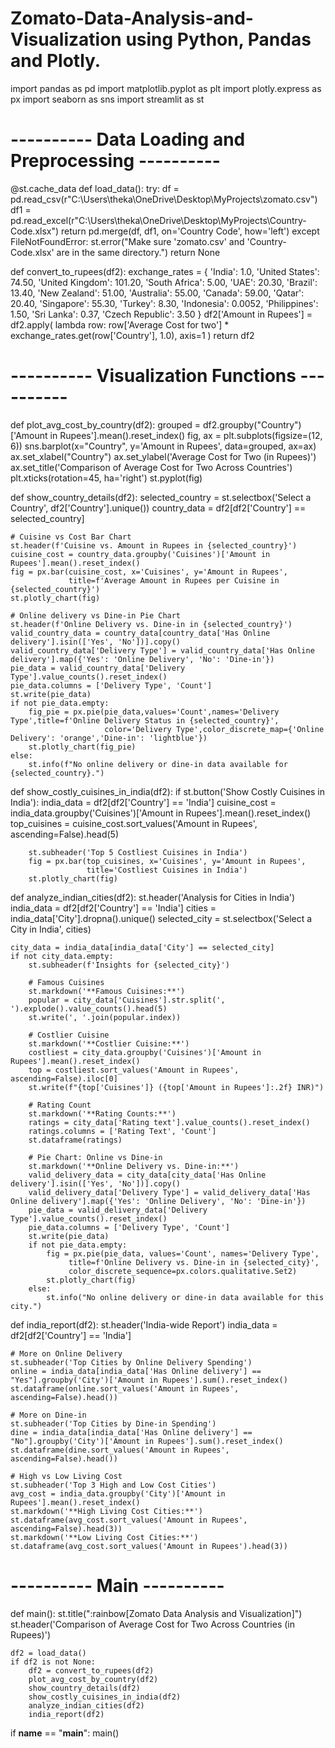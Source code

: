 # Zomato-Data-Analysis-and-Visualization using Python, Pandas and Plotly.

import pandas as pd
import matplotlib.pyplot as plt
import plotly.express as px
import seaborn as sns
import streamlit as st

# ---------- Data Loading and Preprocessing ----------
@st.cache_data
def load_data():
    try:
        df = pd.read_csv(r"C:\Users\theka\OneDrive\Desktop\MyProjects\zomato.csv")
        df1 = pd.read_excel(r"C:\Users\theka\OneDrive\Desktop\MyProjects\Country-Code.xlsx")
        return pd.merge(df, df1, on='Country Code', how='left')
    except FileNotFoundError:
        st.error("Make sure 'zomato.csv' and 'Country-Code.xlsx' are in the same directory.")
        return None

def convert_to_rupees(df2):
    exchange_rates = {
        'India': 1.0, 'United States': 74.50, 'United Kingdom': 101.20, 'South Africa': 5.00,
        'UAE': 20.30, 'Brazil': 13.40, 'New Zealand': 51.00, 'Australia': 55.00, 'Canada': 59.00,
        'Qatar': 20.40, 'Singapore': 55.30, 'Turkey': 8.30, 'Indonesia': 0.0052,
        'Philippines': 1.50, 'Sri Lanka': 0.37, 'Czech Republic': 3.50
    }
    df2['Amount in Rupees'] = df2.apply(
        lambda row: row['Average Cost for two'] * exchange_rates.get(row['Country'], 1.0), axis=1
    )
    return df2

# ---------- Visualization Functions ----------
def plot_avg_cost_by_country(df2):
    grouped = df2.groupby("Country")['Amount in Rupees'].mean().reset_index()
    fig, ax = plt.subplots(figsize=(12, 6))
    sns.barplot(x="Country", y='Amount in Rupees', data=grouped, ax=ax)
    ax.set_xlabel("Country")
    ax.set_ylabel('Average Cost for Two (in Rupees)')
    ax.set_title('Comparison of Average Cost for Two Across Countries')
    plt.xticks(rotation=45, ha='right')
    st.pyplot(fig)

def show_country_details(df2):
    selected_country = st.selectbox('Select a Country', df2['Country'].unique())
    country_data = df2[df2['Country'] == selected_country]

    # Cuisine vs Cost Bar Chart
    st.header(f'Cuisine vs. Amount in Rupees in {selected_country}')
    cuisine_cost = country_data.groupby('Cuisines')['Amount in Rupees'].mean().reset_index()
    fig = px.bar(cuisine_cost, x='Cuisines', y='Amount in Rupees',
                 title=f'Average Amount in Rupees per Cuisine in {selected_country}')
    st.plotly_chart(fig)

    # Online delivery vs Dine-in Pie Chart
    st.header(f'Online Delivery vs. Dine-in in {selected_country}')
    valid_country_data = country_data[country_data['Has Online delivery'].isin(['Yes', 'No'])].copy()
    valid_country_data['Delivery Type'] = valid_country_data['Has Online delivery'].map({'Yes': 'Online Delivery', 'No': 'Dine-in'})
    pie_data = valid_country_data['Delivery Type'].value_counts().reset_index()
    pie_data.columns = ['Delivery Type', 'Count']
    st.write(pie_data)
    if not pie_data.empty:
        fig_pie = px.pie(pie_data,values='Count',names='Delivery Type',title=f'Online Delivery Status in {selected_country}',
                         color='Delivery Type',color_discrete_map={'Online Delivery': 'orange','Dine-in': 'lightblue'})
        st.plotly_chart(fig_pie)
    else:
        st.info(f"No online delivery or dine-in data available for {selected_country}.")

def show_costly_cuisines_in_india(df2):
    if st.button('Show Costly Cuisines in India'):
        india_data = df2[df2['Country'] == 'India']
        cuisine_cost = india_data.groupby('Cuisines')['Amount in Rupees'].mean().reset_index()
        top_cuisines = cuisine_cost.sort_values('Amount in Rupees', ascending=False).head(5)

        st.subheader('Top 5 Costliest Cuisines in India')
        fig = px.bar(top_cuisines, x='Cuisines', y='Amount in Rupees',
                     title='Costliest Cuisines in India')
        st.plotly_chart(fig)

def analyze_indian_cities(df2):
    st.header('Analysis for Cities in India')
    india_data = df2[df2['Country'] == 'India']
    cities = india_data['City'].dropna().unique()
    selected_city = st.selectbox('Select a City in India', cities)

    city_data = india_data[india_data['City'] == selected_city]
    if not city_data.empty:
        st.subheader(f'Insights for {selected_city}')

        # Famous Cuisines
        st.markdown('**Famous Cuisines:**')
        popular = city_data['Cuisines'].str.split(', ').explode().value_counts().head(5)
        st.write(', '.join(popular.index))

        # Costlier Cuisine
        st.markdown('**Costlier Cuisine:**')
        costliest = city_data.groupby('Cuisines')['Amount in Rupees'].mean().reset_index()
        top = costliest.sort_values('Amount in Rupees', ascending=False).iloc[0]
        st.write(f"{top['Cuisines']} ({top['Amount in Rupees']:.2f} INR)")

        # Rating Count
        st.markdown('**Rating Counts:**')
        ratings = city_data['Rating text'].value_counts().reset_index()
        ratings.columns = ['Rating Text', 'Count']
        st.dataframe(ratings)

        # Pie Chart: Online vs Dine-in
        st.markdown('**Online Delivery vs. Dine-in:**')
        valid_delivery_data = city_data[city_data['Has Online delivery'].isin(['Yes', 'No'])].copy()
        valid_delivery_data['Delivery Type'] = valid_delivery_data['Has Online delivery'].map({'Yes': 'Online Delivery', 'No': 'Dine-in'})
        pie_data = valid_delivery_data['Delivery Type'].value_counts().reset_index()
        pie_data.columns = ['Delivery Type', 'Count']
        st.write(pie_data)
        if not pie_data.empty:
            fig = px.pie(pie_data, values='Count', names='Delivery Type',
                 title=f'Online Delivery vs. Dine-in in {selected_city}',
                 color_discrete_sequence=px.colors.qualitative.Set2)
            st.plotly_chart(fig)
        else:
            st.info("No online delivery or dine-in data available for this city.")

def india_report(df2):
    st.header('India-wide Report')
    india_data = df2[df2['Country'] == 'India']

    # More on Online Delivery
    st.subheader('Top Cities by Online Delivery Spending')
    online = india_data[india_data['Has Online delivery'] == "Yes"].groupby('City')['Amount in Rupees'].sum().reset_index()
    st.dataframe(online.sort_values('Amount in Rupees', ascending=False).head())

    # More on Dine-in
    st.subheader('Top Cities by Dine-in Spending')
    dine = india_data[india_data['Has Online delivery'] == "No"].groupby('City')['Amount in Rupees'].sum().reset_index()
    st.dataframe(dine.sort_values('Amount in Rupees', ascending=False).head())

    # High vs Low Living Cost
    st.subheader('Top 3 High and Low Cost Cities')
    avg_cost = india_data.groupby('City')['Amount in Rupees'].mean().reset_index()
    st.markdown('**High Living Cost Cities:**')
    st.dataframe(avg_cost.sort_values('Amount in Rupees', ascending=False).head(3))
    st.markdown('**Low Living Cost Cities:**')
    st.dataframe(avg_cost.sort_values('Amount in Rupees').head(3))

# ---------- Main ----------
def main():
    st.title(":rainbow[Zomato Data Analysis and Visualization]") 
    st.header('Comparison of Average Cost for Two Across Countries (in Rupees)')

    df2 = load_data()
    if df2 is not None:
        df2 = convert_to_rupees(df2)
        plot_avg_cost_by_country(df2)
        show_country_details(df2)
        show_costly_cuisines_in_india(df2)
        analyze_indian_cities(df2)
        india_report(df2)

if __name__ == "__main__":
    main()

